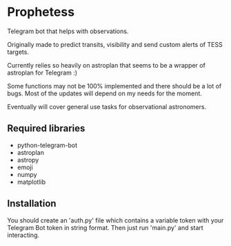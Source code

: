 # Prophetess
 Telegram bot that helps with observations.  

 Originally made to predict transits, visibility and send custom alerts of TESS targets.

 Currently relies so heavily on astroplan that seems to be a wrapper of astroplan for Telegram :)  
 
 Some functions may not be 100% implemented and there should be a lot of bugs. Most of the updates will depend on my needs for the moment.  

 Eventually will cover general use tasks for observational astronomers.


## Required libraries
- python-telegram-bot  
- astroplan  
- astropy  
- emoji  
- numpy  
- matplotlib  

## Installation
You should create an 'auth.py' file which contains a variable token with your Telegram Bot token in string format. Then just run 'main.py' and start interacting.
